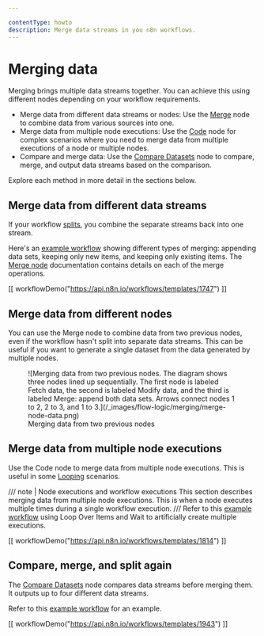 ```yaml
---

contentType: howto
description: Merge data streams in you n8n workflows.
---
```


# Merging data

Merging brings multiple data streams together. You can achieve this using different nodes depending on your workflow requirements.

- Merge data from different data streams or nodes: Use the [Merge](/integrations/builtin/core-nodes/n8n-nodes-base.merge.md) node to combine data from various sources into one.
- Merge data from multiple node executions: Use the [Code](/integrations/builtin/core-nodes/n8n-nodes-base.code/index.md) node for complex scenarios where you need to merge data from multiple executions of a node or multiple nodes. 
- Compare and merge data: Use the [Compare Datasets](/integrations/builtin/core-nodes/n8n-nodes-base.comparedatasets.md) node to compare, merge, and output data streams based on the comparison.

Explore each method in more detail in the sections below.

## Merge data from different data streams

If your workflow [splits](/flow-logic/splitting.md), you combine the separate streams back into one stream.

Here's an [example workflow](https://n8n.io/workflows/1747-joining-different-datasets/) showing different types of merging: appending data sets, keeping only new items, and keeping only existing items. The [Merge node](/integrations/builtin/core-nodes/n8n-nodes-base.merge.md) documentation contains details on each of the merge operations.

[[ workflowDemo("https://api.n8n.io/workflows/templates/1747") ]]

## Merge data from different nodes

You can use the Merge node to combine data from two previous nodes, even if the workflow hasn't split into separate data streams. This can be useful if you want to generate a single dataset from the data generated by multiple nodes.

<figure markdown="span">
![Merging data from two previous nodes. The diagram shows three nodes lined up sequentially. The first node is labeled Fetch data, the second is labeled Modify data, and the third is labeled Merge: append both data sets. Arrows connect nodes 1 to 2, 2 to 3, and 1 to 3.](/_images/flow-logic/merging/merge-node-data.png)
<figcaption>Merging data from two previous nodes</figcaption>
</figure>

## Merge data from multiple node executions

Use the Code node to merge data from multiple node executions. This is useful in some [Looping](/flow-logic/looping.md) scenarios.

/// note | Node executions and workflow executions
This section describes merging data from multiple node executions. This is when a node executes multiple times during a single workflow execution. 
///
Refer to this [example workflow](https://n8n.io/workflows/1814-merge-multiple-runs-into-one/) using Loop Over Items and Wait to artificially create multiple executions.

[[ workflowDemo("https://api.n8n.io/workflows/templates/1814") ]]

## Compare, merge, and split again

The [Compare Datasets](/integrations/builtin/core-nodes/n8n-nodes-base.comparedatasets.md) node compares data streams before merging them. It outputs up to four different data streams.

Refer to this [example workflow](https://n8n.io/workflows/1943-comparing-data-with-the-compare-datasets-node/) for an example.

[[ workflowDemo("https://api.n8n.io/workflows/templates/1943") ]]